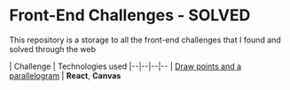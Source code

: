 # Front-End Challenges - SOLVED

This repository is a storage to all the front-end challenges that I found and solved through the web

| Challenge | Technologies used
|--|--|--|--
| [Draw points and a parallelogram](../points-parallelogram-canvas) | **React**, **Canvas**